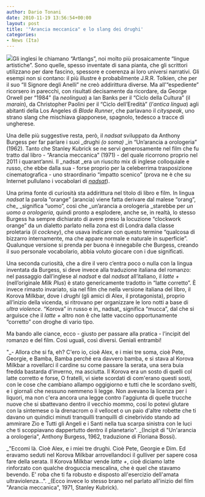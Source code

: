 ```yaml
---
author: Dario Tonani
date: 2010-11-19 13:56:54+00:00
layout: post
title: '"Arancia meccanica" e lo slang dei drughi'
categories:
- News (Ita)
---
```


[![](http://www.40kbooks.com/wp-content/uploads/a-clockwork-orange-alex4-300x218.jpg)](http://www.40kbooks.com/?attachment_id=2444)Gli inglesi le chiamano “Artlangs”, noi molto più prosaicamente “lingue artistiche”. Sono quelle, spesso inventate di sana pianta, che gli scrittori utilizzano per dare fascino, spessore e coerenza ai loro universi narrativi. Gli esempi non si contano: il più illustre è probabilmente J.R.R. Tolkien, che per il suo “Il Signore degli Anelli” ne creò addirittura diverse. Ma all’“espediente” ricorsero in parecchi, con risultati decisamente da ricordare, da George Orwell per “1984” (la _neolingua_) a Ian Banks per il “Ciclo della Cultura” (il _marain_), da Christopher Paolini per il “Ciclo dell’Eredità” (l’_antica lingua_) agli abitanti della Los Angeles di _Blade Runner_, che parlavano il _cityspeak_, uno strano slang che mischiava giapponese, spagnolo, tedesco a tracce di ungherese.

Una delle più suggestive resta, però, il _nadsat_ sviluppato da Anthony Burgess per far parlare i suoi _drughi _(o _soma_)_ _in “Un’arancia a orologeria” (1962). Tanto che Stanley Kubrick se ne servì generosamente nel film che fu tratto dal libro - “Arancia meccanica” (1971) - del quale ricorrono proprio nel 2011 i quarant’anni. Il _nadsat _era un riuscito mix di inglese colloquiale e russo, che ebbe dalla sua - forse proprio per la celeberrima trasposizione cinematografica - uno straordinario “impatto scenico” (prova ne è che su Internet pullulano i vocabolari di _[nadsat](http://it.wikipedia.org/wiki/Nadsat)_).

Una prima fonte di curiosità sta addirittura nel titolo di libro e film. In lingua _nadsat_ la parola “orange” (arancia) viene fatta derivare dal malese “orang”, che_ _significa “uomo”, così che _un’arancia a orologeria _starebbe per _un uomo a orologeria_, quindi pronto a esplodere, anche se, in realtà, lo stesso Burgess ha sempre dichiarato di avere preso la locuzione “clockwork orange” da un dialetto parlato nella zona est di Londra dalla classe proletaria (il _cockney_), che usava indicare con questo termine “qualcosa di bizzarro internamente, ma che appare normale e naturale in superficie”. Qualunque versione si prenda per buona è innegabile che Burgess, creando il suo personale vocabolario, abbia voluto giocare con i due significati.

Una seconda curiosità, che a dire il vero c’entra poco o nulla con la lingua inventata da Burgess, si deve invece alla traduzione italiana del romanzo: nel passaggio dall’inglese al _nadsat_ e dal _nadsat_ all’italiano, il _latte +_ (nell’originale _Milk Plus_) è stato genericamente tradotto in “latte corretto”. È invece rimasto invariato, sia nel film che nella versione italiana del libro, il Korova Milkbar, dove i _drughi_ (gli amici di Alex, il protagonista), proprio all’inizio della vicenda, si ritrovano per organizzare le loro notti a base di _ultra violence_. “Korova” in russo e in_ nadsat_ significa “mucca”, dal che si arguisce che il _latte +_ altro non è che latte vaccino opportunamente “corretto” con droghe di vario tipo.

Ma bando alle ciance, ecco - giusto per passare alla pratica - l’incipit del romanzo e del film. Così uguali, così diversi. Geniali entrambi!

"_- Allora che si fa, eh? C'ero io, cioè Alex, e i miei tre soma, cioè Pete, Georgie, e Bamba, Bamba perché era davvero bamba, e si stava al Korova Milkbar a rovellarci il cardine su come passare la serata, una sera buia fredda bastarda d'inverno, ma asciutta. Il Korova era un sosto di quelli col latte corretto e forse, O fratelli, vi siete scordati di com'erano questi sosti, con le cose che cambiano allampo oggigiorno e tutti che le scordano svelti, e i giornali che nessuno nemmeno li legge. Non avevano la licenza per i liquori, ma non c'era ancora una legge contro l'aggiunta di quelle trucche nuove che si sbattevano dentro il vecchio mommo, cosí lo potevi glutare con la sintemese o la drenacrom o il vellocet o un paio d'altre robette che ti davano un quindici minuti tranquilli tranquilli di cinebrivido stando ad ammirare Zio e Tutti gli Angeli e i Santi nella tua scarpa sinistra con le luci che ti scoppiavano dappertutto dentro il planetario". _(Incipit di "Un'arancia a orologeria", Anthony Burgess, 1962, traduzione di Floriana Bossi).

_"Eccomi là. Cioè Alex, e i miei tre drughi. Cioè Pete, Georgie e Dim. Ed eravamo seduti nel Korova Milkbar arrovellandoci il gulliver per sapere cosa fare della serata. Il Korova Milkbar vende _latte +_, cioè diciamo latte rinforzato con qualche droguccia mescalina, che è quel che stavamo bevendo. E' roba che ti fa robusto e disposto all'esercizio dell'amata ultraviolenza...". _(Ecco invece lo stesso brano nel parlato all'inizio del film "Arancia meccanica", 1971, Stanley Kubrick).[](http://www.40kbooks.com/?attachment_id=2431)
